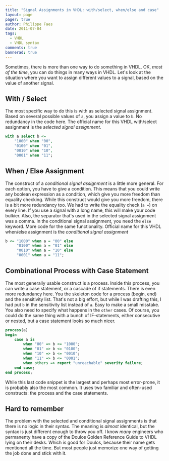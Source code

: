 ```yaml
---
title: "Signal Assignments in VHDL: with/select, when/else and case"
layout: page 
pager: true
author: Philippe Faes
date: 2011-07-04
tags: 
  - VHDL
  - VHDL syntax
comments: true
bannerad: true
---
```



Sometimes, there is more than one way to do something in VHDL. OK, *most of the time*, you can do things in many ways in VHDL. Let's look at the situation where you want to assign different values to a signal, based on the value of another signal.

## With / Select 

The most specific way to do this is with as selected signal assignment. Based on several possible values of `a`, you assign a value to `b`. No redundancy in the code here. The official name for this VHDL with/select assignment is the *selected signal assignment*.
```vhdl
with a select b <=
	"1000" when "00",
	"0100" when "01",
	"0010" when "10",
	"0001" when "11";
```

## When / Else Assignment

The construct of a *conditional signal assignment* is a little more general. For each option, you have to give a condition. This means that you could write any boolean expression as a condition, which give you more freedom than equality checking. While this construct would give you more freedom, there is a bit more redundancy too. We had to write the equality check (`a =`) on every line. If you use a signal with a long name, this will make your code bulkier. Also, the separator that's used in the selected signal assignment was a comma. In the conditional signal assignment, you need the `else` keyword. More code for the same functionality. Official name for this VHDL when/else assignment is the *conditional signal assignment*
 
```vhdl
b <= "1000" when a = "00" else 
	 "0100" when a = "01" else 
	 "0010" when a = "10" else 
	 "0001" when a = "11";
```
 
## Combinational Process with Case Statement

The most generally usable construct is a process. Inside this process, you can write a case statement, or a cascade of if statements. There is even more redundancy here. You the skeleton code for a process (begin, end) and the sensitivity list. That's not a big effort, but while I was drafting this, I had put `b` in the sensitivity list instead of `a`. Easy to make a small misstake. You also need to specify what happens in the `other` cases. Of course, you could do the same thing with a bunch of IF-statements, either consecutive or nested, but a case statement looks so much nicer.

```vhdl
process(a)
begin
	case a is
		when "00" => b <= "1000";
		when "01" => b <= "0100";
		when "10" => b <= "0010";
		when "11" => b <= "0001";
		when others => report "unreachable" severity failure;
	end case;
end process;
```

While this last code snippet is the largest and perhaps most error-prone, it is probably also the most common. It uses two familiar and often-used constructs: the process and the case statements. 

## Hard to remember

The problem with the selected and conditional signal assignments is that there is no logic in their syntax. The meaning is *almost* identical, but the syntax is just different enough to throw you off. I know *many* engineers who permanenty have a copy of the Doulos Golden Reference Guide to VHDL lying on their desks. Which is good for Doulos, because their name gets mentioned all the time. But most people just memorize one way of getting the job done and stick with it.
